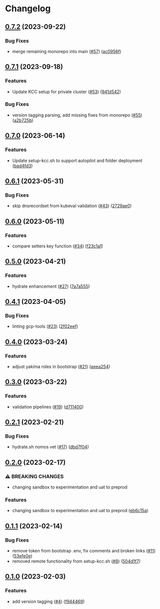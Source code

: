 # Changelog

## [0.7.2](https://github.com/ssc-spc-ccoe-cei/gcp-tools/compare/0.7.1...0.7.2) (2023-09-22)


### Bug Fixes

* merge remaining monorepo into main ([#57](https://github.com/ssc-spc-ccoe-cei/gcp-tools/issues/57)) ([ac0956f](https://github.com/ssc-spc-ccoe-cei/gcp-tools/commit/ac0956f2c23de969638a6e0770e12254d8604b6a))

## [0.7.1](https://github.com/ssc-spc-ccoe-cei/gcp-tools/compare/0.7.0...0.7.1) (2023-09-18)


### Features

* Update KCC setup for private cluster ([#53](https://github.com/ssc-spc-ccoe-cei/gcp-tools/issues/53)) ([941d542](https://github.com/ssc-spc-ccoe-cei/gcp-tools/commit/941d542e5024144b541136e19700b50cd8eaf895))


### Bug Fixes

* version tagging parsing, add missing fixes from monorepo ([#55](https://github.com/ssc-spc-ccoe-cei/gcp-tools/issues/55)) ([a2b725b](https://github.com/ssc-spc-ccoe-cei/gcp-tools/commit/a2b725b2f74459a800d267637e634e97640c8e02))

## [0.7.0](https://github.com/ssc-spc-ccoe-cei/gcp-tools/compare/0.6.1...0.7.0) (2023-06-14)


### Features

* Update setup-kcc.sh to support autopilot and folder deployment ([bad4fd3](https://github.com/ssc-spc-ccoe-cei/gcp-tools/commit/bad4fd3cf387bdff9ce612dd488ca9b0e9bd4c67))

## [0.6.1](https://github.com/ssc-spc-ccoe-cei/gcp-tools/compare/0.6.0...0.6.1) (2023-05-31)


### Bug Fixes

* skip dnsrecordset from kubeval validation ([#43](https://github.com/ssc-spc-ccoe-cei/gcp-tools/issues/43)) ([2729ae0](https://github.com/ssc-spc-ccoe-cei/gcp-tools/commit/2729ae015238f7523ce8fcd0e9f701ee16db644c))

## [0.6.0](https://github.com/ssc-spc-ccoe-cei/gcp-tools/compare/0.5.0...0.6.0) (2023-05-11)


### Features

* compare setters key function ([#34](https://github.com/ssc-spc-ccoe-cei/gcp-tools/issues/34)) ([f23c1a1](https://github.com/ssc-spc-ccoe-cei/gcp-tools/commit/f23c1a1f1397939e024d095dc10914d762a00c1c))

## [0.5.0](https://github.com/ssc-spc-ccoe-cei/gcp-tools/compare/0.4.1...0.5.0) (2023-04-21)


### Features

* hydrate enhancement ([#27](https://github.com/ssc-spc-ccoe-cei/gcp-tools/issues/27)) ([7a7a555](https://github.com/ssc-spc-ccoe-cei/gcp-tools/commit/7a7a55593fe3cc86fbac3d5d106a5abf650b32dc))

## [0.4.1](https://github.com/ssc-spc-ccoe-cei/gcp-tools/compare/0.4.0...0.4.1) (2023-04-05)


### Bug Fixes

* linting gcp-tools ([#23](https://github.com/ssc-spc-ccoe-cei/gcp-tools/issues/23)) ([2f02eef](https://github.com/ssc-spc-ccoe-cei/gcp-tools/commit/2f02eef0b297c84d0282e398879c27cb63150130))

## [0.4.0](https://github.com/ssc-spc-ccoe-cei/gcp-tools/compare/0.3.0...0.4.0) (2023-03-24)


### Features

* adjust yakima roles in bootstrap ([#21](https://github.com/ssc-spc-ccoe-cei/gcp-tools/issues/21)) ([aeea254](https://github.com/ssc-spc-ccoe-cei/gcp-tools/commit/aeea254441a4484a581c12e71206a11833db6296))

## [0.3.0](https://github.com/ssc-spc-ccoe-cei/gcp-tools/compare/0.2.1...0.3.0) (2023-03-22)


### Features

* validation pipelines ([#19](https://github.com/ssc-spc-ccoe-cei/gcp-tools/issues/19)) ([d711400](https://github.com/ssc-spc-ccoe-cei/gcp-tools/commit/d7114007bbc33d68c915d6658f8763483fade830))

## [0.2.1](https://github.com/ssc-spc-ccoe-cei/gcp-tools/compare/0.2.0...0.2.1) (2023-02-21)


### Bug Fixes

* hydrate.sh nomos vet ([#17](https://github.com/ssc-spc-ccoe-cei/gcp-tools/issues/17)) ([dbd7f04](https://github.com/ssc-spc-ccoe-cei/gcp-tools/commit/dbd7f046625914dc297bc9be0463bdd6fb3b1231))

## [0.2.0](https://github.com/ssc-spc-ccoe-cei/gcp-tools/compare/0.1.1...0.2.0) (2023-02-17)


### ⚠ BREAKING CHANGES

* changing sandbox to experimentation and uat to preprod

### Features

* changing sandbox to experimentation and uat to preprod  ([eb6c15a](https://github.com/ssc-spc-ccoe-cei/gcp-tools/commit/eb6c15a1defdb6bcab19d8fb548eca815fe11374))

## [0.1.1](https://github.com/ssc-spc-ccoe-cei/gcp-tools/compare/0.1.0...0.1.1) (2023-02-14)


### Bug Fixes

* remove token from bootstrap .env, fix comments and broken links ([#11](https://github.com/ssc-spc-ccoe-cei/gcp-tools/issues/11)) ([53efe0e](https://github.com/ssc-spc-ccoe-cei/gcp-tools/commit/53efe0ead73a1bfd0b00a8b07fc7c89424229d7b))
* removed remote functionality from setup-kcc.sh ([#8](https://github.com/ssc-spc-ccoe-cei/gcp-tools/issues/8)) ([504d1f7](https://github.com/ssc-spc-ccoe-cei/gcp-tools/commit/504d1f734f8ff2385be1e7f435e3bf33fe72c1fd))

## [0.1.0](https://github.com/ssc-spc-ccoe-cei/gcp-tools/compare/v0.0.1...0.1.0) (2023-02-03)


### Features

* add version tagging ([#4](https://github.com/ssc-spc-ccoe-cei/gcp-tools/issues/4)) ([f944469](https://github.com/ssc-spc-ccoe-cei/gcp-tools/commit/f9444698fe946787517e5e49853b25110c0cb213))
